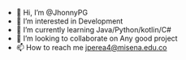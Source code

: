 - 👋 Hi, I’m @JhonnyPG
- 👀 I’m interested in Development
- 🌱 I’m currently learning Java/Python/kotlin/C#
- 💞️ I’m looking to collaborate on Any good project
- 📫 How to reach me jperea4@misena.edu.co

<!---
JhonnyPG/JhonnyPG is a ✨ special ✨ repository because its `README.md` (this file) appears on your GitHub profile.
You can click the Preview link to take a look at your changes.
--->
